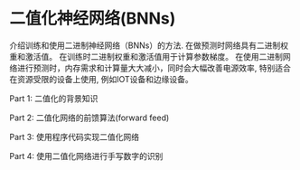 # 二值化神经网络(BNNs)

介绍训练和使用二进制神经网络（BNNs）的方法. 在做预测时网络具有二进制权重和激活值。 在训练时二进制权重和激活值用于计算参数梯度。 在使用二进制网络进行预测时，内存需求和计算量大大减小，同时会大幅改善电源效率,  特别适合在资源受限的设备上使用, 例如IOT设备和边缘设备。 

Part 1: 二值化的背景知识

Part 2: 二值化网络的前馈算法(forward feed)

Part 3: 使用程序代码实现二值化网络

Part 4: 使用二值化网络进行手写数字的识别